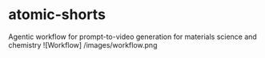 # atomic-shorts
Agentic workflow for prompt-to-video generation for materials science and chemistry 
![Workflow] /images/workflow.png
